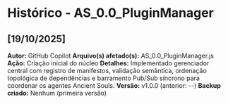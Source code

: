 # Histórico - AS_0.0_PluginManager

## [19/10/2025]
**Autor:** GitHub Copilot
**Arquivo(s) afetado(s):** AS_0.0_PluginManager.js
**Ação:** Criação inicial do núcleo
**Detalhes:** Implementado gerenciador central com registro de manifestos,
validação semântica, ordenação topológica de dependências e barramento
Pub/Sub síncrono para coordenar os agentes Ancient Souls.
**Versão:** v1.0.0 (anterior: --)
**Backup criado:** Nenhum (primeira versão)
